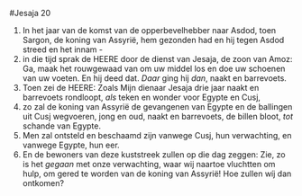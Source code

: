 #Jesaja 20
1. In het jaar van de komst van de opperbevelhebber naar Asdod, toen Sargon, de koning van Assyrië, hem gezonden had en hij tegen Asdod streed en het innam -
2. in die tijd sprak de HEERE door de dienst van Jesaja, de zoon van Amoz: Ga, maak het rouwgewaad van om uw middel los en doe uw schoenen van uw voeten. En hij deed dat. *Daar* ging hij *dan*, naakt en barrevoets.
3. Toen zei de HEERE: Zoals Mijn dienaar Jesaja drie jaar naakt en barrevoets rondloopt, *als* teken en wonder voor Egypte en Cusj,
4. zo zal de koning van Assyrië de gevangenen van Egypte en de ballingen uit Cusj wegvoeren, jong en oud, naakt en barrevoets, de billen bloot, *tot* schande van Egypte.
5. Men zal ontsteld en beschaamd zijn vanwege Cusj, hun verwachting, en vanwege Egypte, hun eer.
6. En de bewoners van deze kuststreek zullen op die dag zeggen: Zie, zo is het *gegaan* met onze verwachting, waar wij naartoe vluchtten om hulp, om gered te worden van de koning van Assyrië! Hoe zullen wíj dan ontkomen?
